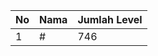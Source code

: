 | No | Nama            | Jumlah Level |
|----|-----------------|--------------|
| 1  | #    |    746        |
